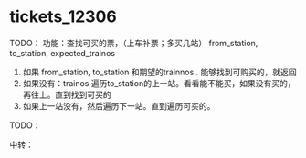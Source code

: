 # tickets_12306

TODO：
功能：查找可买的票，（上车补票；多买几站）
from_station, to_station, expected_trainos
1. 如果 from_station, to_station 和期望的trainnos . 能够找到可购买的，就返回
2. 如果没有：trainos 遍历to_station的上一站。看看能不能买，如果没有买的，再往上。直到找到可买的
3. 如果上一站没有，然后遍历下一站。直到遍历可买的。


TODO：

中转：
